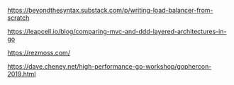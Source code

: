 https://beyondthesyntax.substack.com/p/writing-load-balancer-from-scratch

https://leapcell.io/blog/comparing-mvc-and-ddd-layered-architectures-in-go

https://rezmoss.com/

https://dave.cheney.net/high-performance-go-workshop/gophercon-2019.html